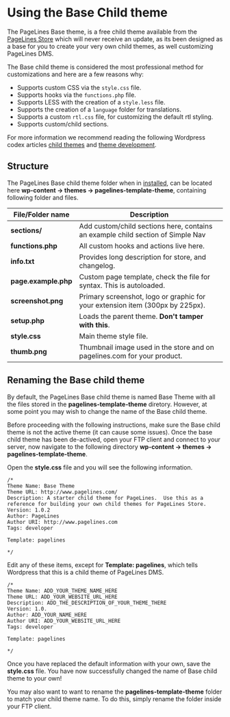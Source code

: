 # Using the Base Child theme #

The PageLines Base theme, is a free child theme available from the [PageLines Store](/getting-started/pagelines-store) which will never receive an update, as its been designed as a base for you to create your very own child themes, as well customizing PageLines DMS.

The Base child theme is considered the most professional method for customizations and here are a few reasons why:

* Supports custom CSS via the `style.css` file.
* Supports hooks via the `functions.php` file.
* Supports LESS with the creation of a `style.less` file.
* Supports the creation of a `language` folder for translations.
* Supports a custom `rtl.css` file, for customizing the default rtl styling.
* Supports custom/child sections.

For more information we recommend reading the following Wordpress codex articles [child themes](http://codex.wordpress.org/Child_Themes) and [theme development](http://codex.wordpress.org/Theme_Development).

## Structure ##

The PageLines Base child theme folder when in [installed](/configure/installing-store-products), can be located here **wp-content &rarr; themes &rarr; pagelines-template-theme**, containing following folder and files.

<table class="table table-striped table-bordered">
  <thead>
    <tr>
      <th>File/Folder name</th>
      <th>Description</th>
    </tr>
  </thead>
  <tbody>
    <tr>
      <td><strong>sections/</strong></td>
      <td>Add custom/child sections here, contains an example child section of Simple Nav</td>
    </tr>
    <tr>
      <td><strong>functions.php</strong></td>
      <td>All custom hooks and actions live here.</td>
    </tr>
    <tr>
      <td><strong>info.txt</strong></td>
      <td>Provides long description for store, and changelog.</td>
    </tr>
    <tr>
      <td><strong>page.example.php</strong></td>
      <td>Custom page template, check the file for syntax. This is autoloaded.</td>
    </tr>
    <tr>
      <td><strong>screenshot.png</strong></td>
      <td>Primary screenshot, logo or graphic for your extension item (300px by 225px).</td>
    </tr>
    <tr>
    <tr>
      <td><strong>setup.php</strong></td>
      <td>Loads the parent theme. <strong>Don't tamper with this</strong>.</td>
    </tr>
    <tr>
      <td><strong>style.css</strong></td>
      <td>Main theme style file.</td>
    </tr>
    <tr>
      <td><strong>thumb.png</strong></td>
      <td>Thumbnail image used in the store and on pagelines.com for your product.</td>
    </tr>
  </tbody>
</table>

## Renaming the Base child theme ##

By default, the PageLines Base child theme is named Base Theme with all the files stored in the **pagelines-template-theme** diretory. However, at some point you may wish to change the name of the Base child theme.

Before proceeding with the following instructions, make sure the Base child theme is not the active theme (it can cause some issues). Once the base child theme has been de-actived, open your FTP client and connect to your server, now navigate to the following directory **wp-content &rarr; themes &rarr; pagelines-template-theme**.

Open the **style.css** file and you will see the following information.

~~~ .php
/*
Theme Name: Base Theme
Theme URL: http://www.pagelines.com/
Description: A starter child theme for PageLines.  Use this as a reference for building your own child themes for PageLines Store.
Version: 1.0.2
Author: PageLines
Author URI: http://www.pagelines.com
Tags: developer

Template: pagelines

*/
~~~

Edit any of these items, except for **Template: pagelines**, which tells Wordpress that this is a child theme of PageLines DMS.

~~~ .php
/*
Theme Name: ADD_YOUR_THEME_NAME_HERE
Theme URL: ADD_YOUR_WEBSITE_URL_HERE
Description: ADD_THE_DESCRIPTION_OF_YOUR_THEME_THERE
Version: 1.0.
Author: ADD_YOUR_NAME_HERE
Author URI: ADD_YOUR_WEBSITE_URL_HERE
Tags: developer

Template: pagelines

*/
~~~

Once you have replaced the default information with your own, save the **style.css** file. You have now successfully changed the name of Base child theme to your own!

You may also want to want to rename the **pagelines-template-theme** folder to match your child theme name. To do this, simply rename the folder inside your FTP client.


